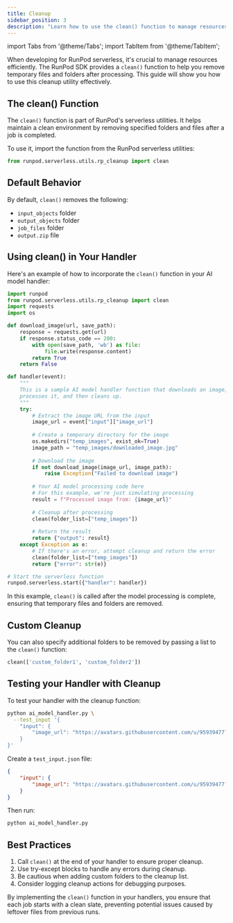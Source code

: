 ```yaml
---
title: Cleanup 
sidebar_position: 3
description: "Learn how to use the clean() function to manage resources and cleanup after your AI model processing."
---
```


import Tabs from '@theme/Tabs';
import TabItem from '@theme/TabItem';

When developing for RunPod serverless, it's crucial to manage resources efficiently. 
The RunPod SDK provides a `clean()` function to help you remove temporary files and folders after processing. 
This guide will show you how to use this cleanup utility effectively.

## The clean() Function

The `clean()` function is part of RunPod's serverless utilities. 
It helps maintain a clean environment by removing specified folders and files after a job is completed.

To use it, import the function from the RunPod serverless utilities:

```python
from runpod.serverless.utils.rp_cleanup import clean
```

## Default Behavior

By default, `clean()` removes the following:

- `input_objects` folder
- `output_objects` folder
- `job_files` folder
- `output.zip` file

## Using clean() in Your Handler

Here's an example of how to incorporate the `clean()` function in your AI model handler:

<Tabs>
  <TabItem value="python" label="Python">

```python
import runpod
from runpod.serverless.utils.rp_cleanup import clean
import requests
import os

def download_image(url, save_path):
    response = requests.get(url)
    if response.status_code == 200:
        with open(save_path, 'wb') as file:
            file.write(response.content)
        return True
    return False

def handler(event):
    """
    This is a sample AI model handler function that downloads an image,
    processes it, and then cleans up.
    """
    try:
        # Extract the image URL from the input
        image_url = event["input"]["image_url"]
        
        # Create a temporary directory for the image
        os.makedirs("temp_images", exist_ok=True)
        image_path = "temp_images/downloaded_image.jpg"
        
        # Download the image
        if not download_image(image_url, image_path):
            raise Exception("Failed to download image")
        
        # Your AI model processing code here
        # For this example, we're just simulating processing
        result = f"Processed image from: {image_url}"
        
        # Cleanup after processing
        clean(folder_list=["temp_images"])
        
        # Return the result
        return {"output": result}
    except Exception as e:
        # If there's an error, attempt cleanup and return the error
        clean(folder_list=["temp_images"])
        return {"error": str(e)}

# Start the serverless function
runpod.serverless.start({"handler": handler})
```
  </TabItem>
</Tabs>

In this example, `clean()` is called after the model processing is complete, ensuring that temporary files and folders are removed.

## Custom Cleanup

You can also specify additional folders to be removed by passing a list to the `clean()` function:

```python
clean(['custom_folder1', 'custom_folder2'])
```

## Testing your Handler with Cleanup

To test your handler with the cleanup function:

<Tabs>
  <TabItem value="cli" label="CLI">

```bash
python ai_model_handler.py \
  --test_input '{
    "input": {
        "image_url": "https://avatars.githubusercontent.com/u/95939477?s=200&v=4"
    }
}'
```
  </TabItem>
  <TabItem value="json" label="JSON">

Create a `test_input.json` file:

```json
{
    "input": {
        "image_url": "https://avatars.githubusercontent.com/u/95939477?s=200&v=4"
    }
}
```

Then run:

```bash
python ai_model_handler.py
```
  </TabItem>
</Tabs>

## Best Practices

1. Call `clean()` at the end of your handler to ensure proper cleanup.
2. Use try-except blocks to handle any errors during cleanup.
3. Be cautious when adding custom folders to the cleanup list.
4. Consider logging cleanup actions for debugging purposes.

By implementing the `clean()` function in your handlers, you ensure that each job starts with a clean slate, preventing potential issues caused by leftover files from previous runs.
